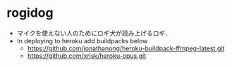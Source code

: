 # rogidog

* マイクを使えない人のためにロギ犬が読み上げるロギ．
* In deploying to heroku add buildpacks below
  * https://github.com/jonathanong/heroku-buildpack-ffmpeg-latest.git
  * https://github.com/xrisk/heroku-opus.git
